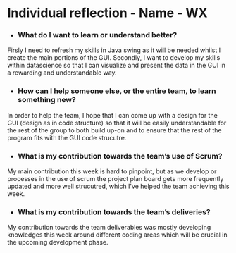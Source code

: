 # Individual reflection - Name - WX

- ### What do I want to learn or understand better?

Firsly I need to refresh my skills in Java swing as it will be needed whilst I create the main portions of the GUI. Secondly, I want to develop my skills within datascience so that I can visualize and present the data in the GUI in a rewarding and understandable way.

- ### How can I help someone else, or the entire team, to learn something new?

In order to help the team, I hope that I can come up with a design for the GUI (design as in code structure) so that it will be easily understandable for the rest of the group to both build up-on and to ensure that the rest of the program fits with the GUI code strucutre.

- ### What is my contribution towards the team’s use of Scrum?

My main contribution this week is hard to pinpoint, but as we develop or processes in the use of scrum the project plan board gets more frequently updated and more well strucutred, which I've helped the team achieving this week.

- ### What is my contribution towards the team’s deliveries?

My contribution towards the team deliverables was mostly developing knowledges this week around different coding areas which will be crucial in the upcoming development phase.
